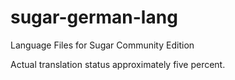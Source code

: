 sugar-german-lang
=================

Language Files for Sugar Community Edition

Actual translation status approximately five percent.